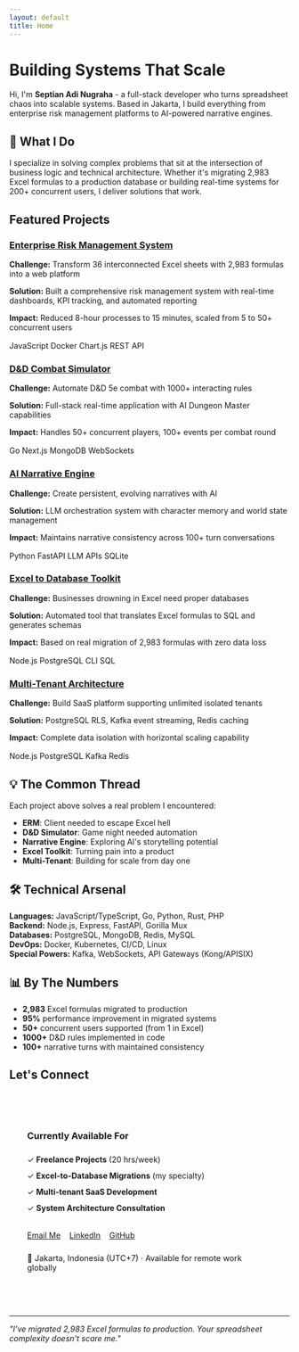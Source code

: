 ```yaml
---
layout: default
title: Home
---
```


# Building Systems That Scale

Hi, I'm **Septian Adi Nugraha** - a full-stack developer who turns spreadsheet chaos into scalable systems. Based in Jakarta, I build everything from enterprise risk management platforms to AI-powered narrative engines.

## 🎯 What I Do

I specialize in solving complex problems that sit at the intersection of business logic and technical architecture. Whether it's migrating 2,983 Excel formulas to a production database or building real-time systems for 200+ concurrent users, I deliver solutions that work.

## Featured Projects

<div class="project-card">
  <h3><a href="https://github.com/septiannugraha/enterprise-risk-management">Enterprise Risk Management System</a></h3>
  <p><strong>Challenge:</strong> Transform 36 interconnected Excel sheets with 2,983 formulas into a web platform</p>
  <p><strong>Solution:</strong> Built a comprehensive risk management system with real-time dashboards, KPI tracking, and automated reporting</p>
  <p><strong>Impact:</strong> Reduced 8-hour processes to 15 minutes, scaled from 5 to 50+ concurrent users</p>
  <div style="margin-top: 1rem;">
    <span class="badge badge-tech">JavaScript</span>
    <span class="badge badge-tech">Docker</span>
    <span class="badge badge-tech">Chart.js</span>
    <span class="badge badge-tech">REST API</span>
  </div>
</div>

<div class="project-card">
  <h3><a href="https://github.com/septiannugraha/dnd_simulator">D&D Combat Simulator</a></h3>
  <p><strong>Challenge:</strong> Automate D&D 5e combat with 1000+ interacting rules</p>
  <p><strong>Solution:</strong> Full-stack real-time application with AI Dungeon Master capabilities</p>
  <p><strong>Impact:</strong> Handles 50+ concurrent players, 100+ events per combat round</p>
  <div style="margin-top: 1rem;">
    <span class="badge badge-tech">Go</span>
    <span class="badge badge-tech">Next.js</span>
    <span class="badge badge-tech">MongoDB</span>
    <span class="badge badge-tech">WebSockets</span>
  </div>
</div>

<div class="project-card">
  <h3><a href="https://github.com/septiannugraha/ai-narrative-engine">AI Narrative Engine</a></h3>
  <p><strong>Challenge:</strong> Create persistent, evolving narratives with AI</p>
  <p><strong>Solution:</strong> LLM orchestration system with character memory and world state management</p>
  <p><strong>Impact:</strong> Maintains narrative consistency across 100+ turn conversations</p>
  <div style="margin-top: 1rem;">
    <span class="badge badge-tech">Python</span>
    <span class="badge badge-tech">FastAPI</span>
    <span class="badge badge-tech">LLM APIs</span>
    <span class="badge badge-tech">SQLite</span>
  </div>
</div>

<div class="project-card">
  <h3><a href="https://github.com/septiannugraha/excel-database-toolkit">Excel to Database Toolkit</a></h3>
  <p><strong>Challenge:</strong> Businesses drowning in Excel need proper databases</p>
  <p><strong>Solution:</strong> Automated tool that translates Excel formulas to SQL and generates schemas</p>
  <p><strong>Impact:</strong> Based on real migration of 2,983 formulas with zero data loss</p>
  <div style="margin-top: 1rem;">
    <span class="badge badge-tech">Node.js</span>
    <span class="badge badge-tech">PostgreSQL</span>
    <span class="badge badge-tech">CLI</span>
    <span class="badge badge-tech">SQL</span>
  </div>
</div>

<div class="project-card">
  <h3><a href="https://github.com/septiannugraha/multi-tenant-architecture">Multi-Tenant Architecture</a></h3>
  <p><strong>Challenge:</strong> Build SaaS platform supporting unlimited isolated tenants</p>
  <p><strong>Solution:</strong> PostgreSQL RLS, Kafka event streaming, Redis caching</p>
  <p><strong>Impact:</strong> Complete data isolation with horizontal scaling capability</p>
  <div style="margin-top: 1rem;">
    <span class="badge badge-tech">Node.js</span>
    <span class="badge badge-tech">PostgreSQL</span>
    <span class="badge badge-tech">Kafka</span>
    <span class="badge badge-tech">Redis</span>
  </div>
</div>

## 💡 The Common Thread

Each project above solves a real problem I encountered:
- **ERM**: Client needed to escape Excel hell
- **D&D Simulator**: Game night needed automation
- **Narrative Engine**: Exploring AI's storytelling potential
- **Excel Toolkit**: Turning pain into a product
- **Multi-Tenant**: Building for scale from day one

## 🛠 Technical Arsenal

**Languages:** JavaScript/TypeScript, Go, Python, Rust, PHP  
**Backend:** Node.js, Express, FastAPI, Gorilla Mux  
**Databases:** PostgreSQL, MongoDB, Redis, MySQL  
**DevOps:** Docker, Kubernetes, CI/CD, Linux  
**Special Powers:** Kafka, WebSockets, API Gateways (Kong/APISIX)

## 📊 By The Numbers

- **2,983** Excel formulas migrated to production
- **95%** performance improvement in migrated systems
- **50+** concurrent users supported (from 1 in Excel)
- **1000+** D&D rules implemented in code
- **100+** narrative turns with maintained consistency

## Let's Connect

<div style="background: var(--secondary-bg); padding: 2rem; border-radius: 12px; margin: 2rem 0;">
  <h3 style="margin-bottom: 1.5rem;">Currently Available For</h3>
  <ul style="list-style: none; padding: 0;">
    <li style="margin-bottom: 0.75rem;">✓ <strong>Freelance Projects</strong> (20 hrs/week)</li>
    <li style="margin-bottom: 0.75rem;">✓ <strong>Excel-to-Database Migrations</strong> (my specialty)</li>
    <li style="margin-bottom: 0.75rem;">✓ <strong>Multi-tenant SaaS Development</strong></li>
    <li style="margin-bottom: 0.75rem;">✓ <strong>System Architecture Consultation</strong></li>
  </ul>
  
  <div style="margin-top: 2rem; display: flex; gap: 1rem; flex-wrap: wrap;">
    <a href="mailto:your-email@example.com" class="btn btn-secondary">Email Me</a>
    <a href="https://www.linkedin.com/in/septian-adi-nugraha/" class="btn btn-secondary">LinkedIn</a>
    <a href="https://github.com/septiannugraha" class="btn btn-secondary">GitHub</a>
  </div>
  
  <p style="margin-top: 1.5rem; color: var(--text-muted); font-size: 0.9rem;">
    📍 Jakarta, Indonesia (UTC+7) · Available for remote work globally
  </p>
</div>

---

*"I've migrated 2,983 Excel formulas to production. Your spreadsheet complexity doesn't scare me."*